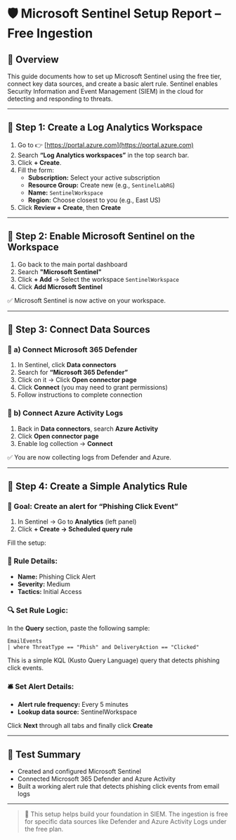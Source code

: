 
# 🛡️ Microsoft Sentinel Setup Report – Free Ingestion

## 📘 Overview
This guide documents how to set up Microsoft Sentinel using the free tier, connect key data sources, and create a basic alert rule. Sentinel enables Security Information and Event Management (SIEM) in the cloud for detecting and responding to threats.

---

## 🧱 Step 1: Create a Log Analytics Workspace

1. Go to 👉 [https://portal.azure.com](https://portal.azure.com)
2. Search **“Log Analytics workspaces”** in the top search bar.
3. Click **+ Create**.
4. Fill the form:
   - **Subscription:** Select your active subscription
   - **Resource Group:** Create new (e.g., `SentinelLabRG`)
   - **Name:** `SentinelWorkspace`
   - **Region:** Choose closest to you (e.g., East US)
5. Click **Review + Create**, then **Create**

---

## 🔧 Step 2: Enable Microsoft Sentinel on the Workspace

1. Go back to the main portal dashboard
2. Search **"Microsoft Sentinel"**
3. Click **+ Add** → Select the workspace `SentinelWorkspace`
4. Click **Add Microsoft Sentinel**

✅ Microsoft Sentinel is now active on your workspace.

---

## 🔗 Step 3: Connect Data Sources

### 🔹 a) Connect Microsoft 365 Defender

1. In Sentinel, click **Data connectors**
2. Search for **“Microsoft 365 Defender”**
3. Click on it → Click **Open connector page**
4. Click **Connect** (you may need to grant permissions)
5. Follow instructions to complete connection

### 🔹 b) Connect Azure Activity Logs

1. Back in **Data connectors**, search **Azure Activity**
2. Click **Open connector page**
3. Enable log collection → **Connect**

✅ You are now collecting logs from Defender and Azure.

---

## 🔔 Step 4: Create a Simple Analytics Rule

### 🔹 Goal: Create an alert for “Phishing Click Event”

1. In Sentinel → Go to **Analytics** (left panel)
2. Click **+ Create → Scheduled query rule**

Fill the setup:

### 📝 Rule Details:
- **Name:** Phishing Click Alert
- **Severity:** Medium
- **Tactics:** Initial Access

### 🔍 Set Rule Logic:

In the **Query** section, paste the following sample:

```kusto
EmailEvents
| where ThreatType == "Phish" and DeliveryAction == "Clicked"
```

This is a simple KQL (Kusto Query Language) query that detects phishing click events.

### 🛎️ Set Alert Details:
- **Alert rule frequency:** Every 5 minutes
- **Lookup data source:** SentinelWorkspace

Click **Next** through all tabs and finally click **Create**

---

## 🧪 Test Summary

- Created and configured Microsoft Sentinel
- Connected Microsoft 365 Defender and Azure Activity
- Built a working alert rule that detects phishing click events from email logs

---

> 🧠 This setup helps build your foundation in SIEM. The ingestion is free for specific data sources like Defender and Azure Activity Logs under the free plan.

